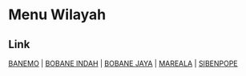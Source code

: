 # Menu Wilayah

## Link

[BANEMO](https://github.com/gigit-pemilu/pemilu-2024-82-maluku-utara/tree/main/pilpres/hitung-suara/sub/82-maluku-utara/sub/02-halmahera-tengah/sub/08-patani-barat/sub/2001-banemo)
 | 
[BOBANE INDAH](https://github.com/gigit-pemilu/pemilu-2024-82-maluku-utara/tree/main/pilpres/hitung-suara/sub/82-maluku-utara/sub/02-halmahera-tengah/sub/08-patani-barat/sub/2003-bobane-indah)
 | 
[BOBANE JAYA](https://github.com/gigit-pemilu/pemilu-2024-82-maluku-utara/tree/main/pilpres/hitung-suara/sub/82-maluku-utara/sub/02-halmahera-tengah/sub/08-patani-barat/sub/2002-bobane-jaya)
 | 
[MAREALA](https://github.com/gigit-pemilu/pemilu-2024-82-maluku-utara/tree/main/pilpres/hitung-suara/sub/82-maluku-utara/sub/02-halmahera-tengah/sub/08-patani-barat/sub/2004-mareala)
 | 
[SIBENPOPE](https://github.com/gigit-pemilu/pemilu-2024-82-maluku-utara/tree/main/pilpres/hitung-suara/sub/82-maluku-utara/sub/02-halmahera-tengah/sub/08-patani-barat/sub/2005-sibenpope)

